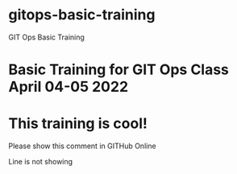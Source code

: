 # gitops-basic-training
GIT Ops Basic Training

# Basic Training for GIT Ops Class April 04-05 2022

# This training is cool!

Please show this comment in GITHub Online

Line is not showing
